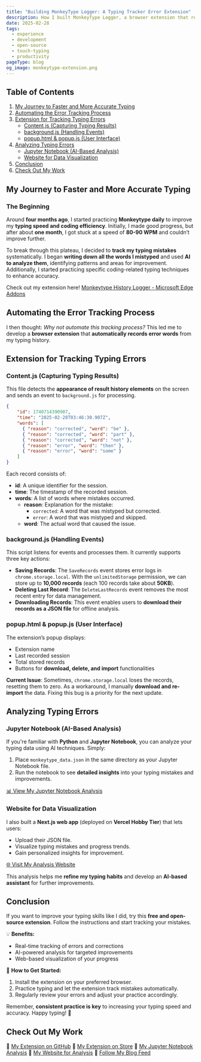 ```yaml
---
title: "Building MonkeyType Logger: A Typing Tracker Error Extension"
description: How I built MonkeyType Logger, a browser extension that records and analyzes typing errors to improve speed and accuracy.
date: 2025-02-28
tags:
  - experience
  - development
  - open-source
  - touch-typing
  - productivity
pageType: blog
og_image: monkeytype-extension.png
---
```



## Table of Contents
1. [My Journey to Faster and More Accurate Typing](#my-journey-to-faster-and-more-accurate-typing)
2. [Automating the Error Tracking Process](#automating-the-error-tracking-process)
3. [Extension for Tracking Typing Errors](#extension-for-tracking-typing-errors)
   - [Content.js (Capturing Typing Results)](#contentjs-capturing-typing-results)
   - [background.js (Handling Events)](#backgroundjs-handling-events)
   - [popup.html & popup.js (User Interface)](#popuphtml--popupjs-user-interface)
4. [Analyzing Typing Errors](#analyzing-typing-errors)
   - [Jupyter Notebook (AI-Based Analysis)](#jupyter-notebook-ai-based-analysis)
   - [Website for Data Visualization](#website-for-data-visualization)
5. [Conclusion](#conclusion)
6. [Check Out My Work](#check-out-my-work)

## My Journey to Faster and More Accurate Typing

### The Beginning

Around **four months ago**, I started practicing **Monkeytype daily** to improve my **typing speed and coding efficiency**. Initially, I made good progress, but after about **one month**, I got stuck at a speed of **80-90 WPM** and couldn’t improve further.

To break through this plateau, I decided to **track my typing mistakes** systematically. I began **writing down all the words I mistyped** and used **AI to analyze them**, identifying patterns and areas for improvement. Additionally, I started practicing specific coding-related typing techniques to enhance accuracy.

Check out my extension here! [Monkeytype History Logger - Microsoft Edge Addons](https://microsoftedge.microsoft.com/addons/detail/monkeytype-history-logger/ophgnpohledibffckhpabdcciniinnjo)
## Automating the Error Tracking Process

I then thought: *Why not automate this tracking process?* This led me to develop a **browser extension** that **automatically records error words** from my typing history.

## **Extension for Tracking Typing Errors**

### **Content.js** (Capturing Typing Results)

This file detects the **appearance of result history elements** on the screen and sends an event to `background.js` for processing.

```json
{
    "id": 1740714390907,
    "time": "2025-02-28T03:46:30.907Z",
    "words": [
      { "reason": "corrected", "word": "be" },
      { "reason": "corrected", "word": "part" },
      { "reason": "corrected", "word": "not" },
      { "reason": "error", "word": "then" },
      { "reason": "error", "word": "some" }
    ]
}
```

Each record consists of:
- **id**: A unique identifier for the session.
- **time**: The timestamp of the recorded session.
- **words**: A list of words where mistakes occurred.
  - **reason**: Explanation for the mistake:
    - `corrected`: A word that was mistyped but corrected.
    - `error`: A word that was mistyped and skipped.
  - **word**: The actual word that caused the issue.

### **background.js** (Handling Events)

This script listens for events and processes them. It currently supports three key actions:
- **Saving Records**: The `SaveRecords` event stores error logs in `chrome.storage.local`. With the `unlimitedStorage` permission, we can store up to **10,000 records** (each 100 records take about **50KB**).
- **Deleting Last Record**: The `DeleteLastRecords` event removes the most recent entry for data management.
- **Downloading Records**: This event enables users to **download their records as a JSON file** for offline analysis.

### **popup.html & popup.js** (User Interface)

The extension’s popup displays:
- Extension name
- Last recorded session
- Total stored records
- Buttons for **download, delete, and import** functionalities

**Current Issue**: Sometimes, `chrome.storage.local` loses the records, resetting them to zero. As a workaround, I manually **download and re-import** the data. Fixing this bug is a priority for the next update.

## **Analyzing Typing Errors**

### **Jupyter Notebook (AI-Based Analysis)**

If you're familiar with **Python** and **Jupyter Notebook**, you can analyze your typing data using AI techniques. Simply:
1. Place `monkeytype_data.json` in the same directory as your Jupyter Notebook file.
2. Run the notebook to see **detailed insights** into your typing mistakes and improvements.

[📊 View My Jupyter Notebook Analysis](https://github.com/heterl0/monkeytype-logger/blob/main/monkeytype-analysis/typing-error-analysis-notebook.ipynb)

### **Website for Data Visualization**

I also built a **Next.js web app** (deployed on **Vercel Hobby Tier**) that lets users:
- Upload their JSON file.
- Visualize typing mistakes and progress trends.
- Gain personalized insights for improvement.

[🌐 Visit My Analysis Website](https://monkeytype-analysis.heterl0.live/)

This analysis helps me **refine my typing habits** and develop an **AI-based assistant** for further improvements.

## **Conclusion**

If you want to improve your typing skills like I did, try this **free and open-source extension**. Follow the instructions and start tracking your mistakes.

💡 **Benefits:**
- Real-time tracking of errors and corrections
- AI-powered analysis for targeted improvements
- Web-based visualization of your progress

🚀 **How to Get Started:**
1. Install the extension on your preferred browser.
2. Practice typing and let the extension track mistakes automatically.
3. Regularly review your errors and adjust your practice accordingly.

Remember, **consistent practice is key** to increasing your typing speed and accuracy. Happy typing! 🎯

## **Check Out My Work**

🔗 [My Extension on GitHub](https://github.com/heterl0/monkeytype-logger)
🔗 [My Extension on Store](https://microsoftedge.microsoft.com/addons/detail/monkeytype-history-logger/ophgnpohledibffckhpabdcciniinnjo)
🔗 [My Jupyter Notebook Analysis](https://github.com/heterl0/monkeytype-logger/blob/main/monkeytype-analysis/typing-error-analysis-notebook.ipynb)
🔗 [My Website for Analysis](https://monkeytype-analysis.heterl0.live/)
🔗 [Follow My Blog Feed](https://heterl0.live/feed/feed.xml)